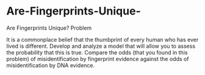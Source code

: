 # Are-Fingerprints-Unique-
Are Fingerprints Unique?
Problem	 
 	
It is a commonplace belief that the thumbprint of every human who has ever lived is different. Develop and analyze a model that will allow you to assess the probability that this is true. Compare the odds (that you found in this problem) of misidentification by fingerprint evidence against the odds of misidentification by DNA evidence.
